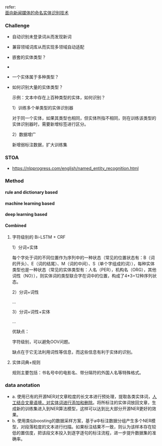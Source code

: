 refer:<br>[面向新闻媒体的命名实体识别技术](https://mp.weixin.qq.com/s/onAU0jJpFMXY80aRGB6vIA) 



### Challenge

- 自动识别未登录词从而发现新词

- 兼容领域词库从而实现多领域自动适配

- 嵌套的实体类型？

- 

- 一个实体属于多种类型？

- 如何识别大量的实体类型？

  示例：文本中存在上百种类型的实体，如何识别？

  1）训练多个单类型的实体识别器

  对于同一个实体，如果其类型也相同，但实体所指不相同，则在训练该类型的实体识别器时，需要新增标签进行区分。

  2）数据增广

  新增弱标注数据，扩大训练集



### STOA

+ https://nlpprogress.com/english/named_entity_recognition.html



### Method

#### rule and dictionary based

#### machine learning based

#### deep learning based

#### Combined

1. 字符级别的 Bi-LSTM + CRF

   1）分词+实体

   每个字处于词的不同位置作为序列中的一种状态（常见的位置状态有：B（词的开头）、E（词的结尾）、M（词的中间）、S（单个字组成的词）），每种实体类型也是一种状态（常见的实体类型有：人名（PER），机构名（ORG），其他词性（NO）），则实体词的类型联合字在词中的位置，构成了4*3=12种序列状态。

   2）分词+词性

   ...

   3）分词+词性+实体

   ...

   优缺点：

   字符级别，可以避免OOV问题。

   缺点在于它无法利用词性等信息，而这些信息有利于实体的识别。

   

2. 实体词典+规则

   规则主要包括：书名号中的电影名、带分隔符的外国人名等特殊格式。

   

### data anotation

+ a. 使用已有的开源NER对文章粒度的长文本进行预处理，提取各类实体词，<u>人工结合文章语境，对实体词进行添加和删除</u>。将所标注的实体词放回文章，生成新的训练集进入到NER算法模型，这样可以达到比大部分开源NER更好的效果。
+ b. 使用类似boosting的数据采样方案，基于a中标注数据分组产生多个NER模型，对段落粒度的文本进行扫描。如果标注结果不一致，则认为该样本存在较低的置信度，把该段文本投入到逐字逐句的标注流程，进一步提升数据集的准确率。











